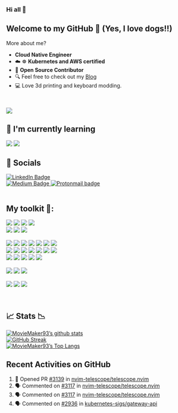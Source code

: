 ### Hi all 👋
## Welcome to my GitHub :dog: (Yes, I love dogs!!) 
More about me? 

- **Cloud Native Engineer**
- ☁️ ☸ **Kubernetes and AWS certified**
- 💬 **Open Source Contributor**
- :mag: Feel free to check out my [Blog](https://alfonsofortunato.com/)
- :computer: Love 3d printing and keyboard modding.

<br/>


 ![](https://komarev.com/ghpvc/?username=MovieMaker93&label=PROFILE+VIEWS&color=brightgreen)
 
## 🌱 I'm currently learning
![](https://img.shields.io/badge/Code-Lua-Informational?style=flat&logo=lua&logoColor=white)
![](https://img.shields.io/badge/Code-Go-informational?style=flat&logo=go&color=00ace6)

## 💁 Socials
<div id="badges">
  <a href="https://www.linkedin.com/in/alfonso-fortunato-a37056b9/">
    <img src="https://img.shields.io/badge/LinkedIn-blue?style=for-the-badge&logo=linkedin&logoColor=white" alt="LinkedIn Badge"/>
  </a>
  </div>

<a href="https://medium.com/@alfor93">
  <img src="https://img.shields.io/badge/Medium-12100E?style=for-the-badge&logo=medium&logoColor=white" alt="Medium Badge"/>
</a>

<a href="mailto:fortunato.alfonso@proton.me">
<img src="https://img.shields.io/badge/ProtonMail-8B89CC?style=for-the-badge&logo=protonmail&logoColor=white" alt="Protonmail badge" />
</a>
 
<br/>

<br/>

## My toolkit 🧰:

![](https://img.shields.io/badge/Code-java-%23ED8B00.svg?style=flat&logo=openjdk&logoColor=white)
![](https://img.shields.io/badge/Code-Go-informational?style=flat&logo=go&color=00ace6)
![](https://img.shields.io/badge/Code-Lua-Informational?style=flat&logo=lua&logoColor=white)
![](https://img.shields.io/badge/Code-Rust-informational?style=flat&logo=rust&color=C13618)
<br/>
![](https://img.shields.io/badge/Code-shell_script-%23121011.svg?style=flat&logo=gnu-bash&logoColor=white)
![](https://img.shields.io/badge/Code-python-informational?style=flat&logo=python&color=006bb3)
![](https://img.shields.io/badge/Code-Apache%20Groovy-4298B8.svg?style=flate&logo=Apache+Groovy&logoColor=white)
<br/>
<br/>
![](https://img.shields.io/badge/Tool-git-informational?style=flat&logo=git&color=ff0000)
![](https://img.shields.io/badge/Tool-github-informational?style=flat&logo=github&color=4078c0)
![](https://img.shields.io/badge/Tool-GitHub_Actions-informational?style=flat&logo=github-actions&color=6524E8)
![](https://img.shields.io/badge/Tool-jenkins-informational?style=flat&logo=jenkins&color=47464B)
![](https://img.shields.io/badge/Tool-gitlab-informational?style=flat&logo=gitlab&color=47464B)
![](https://img.shields.io/badge/Tool-terraform-informational?style=flat&logo=terraform&color=5c0099)
![](https://img.shields.io/badge/Tool-ansible-informational?style=flat&logo=ansible&color=001a00)
<br/>
![](https://img.shields.io/badge/Tool-DBMS-informational?style=flat&logo=database&color=c2c2d6)
![](https://img.shields.io/badge/Tool-serverless-informational?style=flat&logo=serverless&color=ff5050)
![](https://img.shields.io/badge/Tool-bitbucket-%230047B3.svg?style=flat&logo=bitbucket&logoColor=white)
![](https://img.shields.io/badge/Tool-vault-informational?style=flat&logo=vault&color=000000)
![](https://img.shields.io/badge/Tool-docker-informational?style=flat&logo=docker&color=0080ff)
![](https://img.shields.io/badge/Tool-kubernetes-informational?style=flat&logo=kubernetes&color=006bb3)
![](https://img.shields.io/badge/Tool-Red%20Hat-EE0000?style=flat&logo=redhat&logoColor=white)
<br/>
![](https://img.shields.io/badge/Tool-elasticsearch-informational?style=flat&logo=elasticsearch&color=F0DD1F)
![](https://img.shields.io/badge/Tool-redis-informational?style=flat&logo=redis&color=E73D1F)
![](https://img.shields.io/badge/Tool-grafana-%23F46800.svg?style=flat&logo=grafana&logoColor=white)
![](https://img.shields.io/badge/Tool-CloudBees-1997B5&?logo=cloudbees&logoColor=white&style=flat)
![](https://img.shields.io/badge/Tool-Firebase-039BE5?style=flat&logo=Firebase&logoColor=white)
<br/>
<br/>
![](https://img.shields.io/badge/OS-linux-informational?style=flat&logo=linux&color=ffbf80)
![](https://img.shields.io/badge/OS-windows-informational?style=flat&logo=windows&color=008AD7)
![](https://img.shields.io/badge/OS-macos-informational?style=flat&logo=apple&color=BF40BF)
<br/>
<br/>
![](https://img.shields.io/badge/Cloud-aws-informational?style=flat&logo=amazon&color=ffa64d)
![](https://img.shields.io/badge/Cloud-azure-informational?style=flat&logo=microsoftazure&color=008AD7)
![](https://img.shields.io/badge/Cloud-gcp-informational?style=flat&logo=googlecloud&color=F0521F)

<br/>

## 📈 Stats 📉 
<!--
[![Top Langs](https://github-readme-stats.vercel.app/api/top-langs/?username=R3DRUN3&layout=compact)](https://github.com/yushi1007)
-->
[![MovieMaker93’s github stats](https://github-readme-stats.vercel.app/api?username=MovieMaker93&show_icons=true&theme=dark)](https://github.com/MovieMaker93)
<br/>
[![GitHub Streak](https://streak-stats.demolab.com?user=MovieMaker93&theme=dark&background=000000)](https://github.com/MovieMaker93)
<br/>
[![MovieMaker93’s Top Langs](https://github-readme-stats.vercel.app/api/top-langs/?username=MovieMaker93&layout=compact&theme=vision-friendly-dark)](https://github.com/MovieMaker93)

## Recent Activities on GitHub

<!--START_SECTION:activity-->
1. 💪 Opened PR [#3139](https://github.com/nvim-telescope/telescope.nvim/pull/3139) in [nvim-telescope/telescope.nvim](https://github.com/nvim-telescope/telescope.nvim)
2. 🗣 Commented on [#3117](https://github.com/nvim-telescope/telescope.nvim/issues/3117#issuecomment-2131274166) in [nvim-telescope/telescope.nvim](https://github.com/nvim-telescope/telescope.nvim)
3. 🗣 Commented on [#3117](https://github.com/nvim-telescope/telescope.nvim/issues/3117#issuecomment-2128146595) in [nvim-telescope/telescope.nvim](https://github.com/nvim-telescope/telescope.nvim)
4. 🗣 Commented on [#2936](https://github.com/kubernetes-sigs/gateway-api/issues/2936#issuecomment-2122288124) in [kubernetes-sigs/gateway-api](https://github.com/kubernetes-sigs/gateway-api)
<!--END_SECTION:activity-->

<br/>
